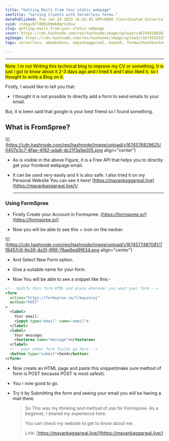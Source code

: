 ```yaml
---
title: "Getting Mails from Your static webpage"
seoTitle: "Serving Clients with Serverless forms."
datePublished: Tue Jan 24 2023 16:42:43 GMT+0000 (Coordinated Universal Time)
cuid: cldagu97l000109mk0grn19sw
slug: getting-mails-from-your-static-webpage
cover: https://cdn.hashnode.com/res/hashnode/image/upload/v1674581883839/c4233ac1-5848-47f4-be62-de85104d0f8e.png
ogImage: https://cdn.hashnode.com/res/hashnode/image/upload/v1674581925061/d1882b46-08c0-40cf-a63d-7ebb73c13901.png
tags: serverless, wemakedevs, mayankaggarwal, mayank, formwithoutbackend

---
```


---

<mark>Note: I m not Writing this technical blog to improve my CV or something. It is just i got to know about it 2-3 days ago and I tried it and I also liked it, so I thought to write a Blog on it.</mark>

Firstly, I would like to tell you that:

* I thought it is not possible to directly add a form to send emails to your email.
    

But, it is been said that google is your best friend so I found something.

## What is FromSpree?

![](https://cdn.hashnode.com/res/hashnode/image/upload/v1674576829625/0407e3c7-8fae-4f82-ada8-dc21f3a9a005.png align="center")

* As is visible in the above Figure, it is a Free API that helps you to directly get your frontend webpage email.
    
* It can be used very easily and it is also safe. I also tried it on my Personal Website You can see it here! [https://mayankaggarwal.live](https://mayankaggarwal.live/)/
    
    ---
    

### Using FormSpree

* Firstly Create your Account in Formspree .[https://formspree.io/](https://formspree.io/)
    
* Now you will be able to see this + icon on the navbar.
    

![](https://cdn.hashnode.com/res/hashnode/image/upload/v1674577487081/7f8457c6-6e39-4a3f-9f6f-76ae6ed9f634.png align="center")

* And Select New Form option.
    
* Give a suitable name for your form.
    
* Now You will be able to see a snippet like this:-
    

```xml
<!-- modify this form HTML and place wherever you want your form -->
<form
  action="https://formspree.io/f/mayznrwj"
  method="POST"
>
  <label>
    Your email:
    <input type="email" name="email">
  </label>
  <label>
    Your message:
    <textarea name="message"></textarea>
  </label>
  <!-- your other form fields go here -->
  <button type="submit">Send</button>
</form>
```

* Now create an HTML page and paste this snippet(make sure method of form is POST because POST is most safest).
    
* You r now good to go.
    
* Try it by Submitting the form and seeing your email you will be having a mail there.
    
    > So This was my thinking and method of use for Formspree. As a beginner, I shared my experience here.
    > 
    > You can check my website to get to know about me.
    > 
    > Link: [https://mayankaggarwal.live/](https://mayankaggarwal.live/)